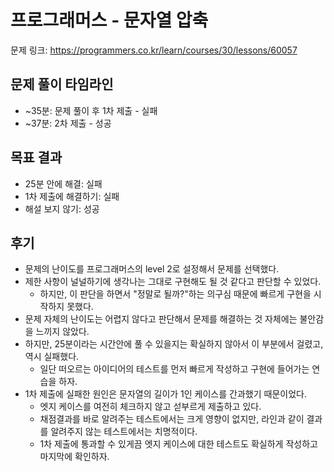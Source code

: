 # 프로그래머스 - 문자열 압축

문제 링크: https://programmers.co.kr/learn/courses/30/lessons/60057

## 문제 풀이 타임라인

- ~35분: 문제 풀이 후 1차 제출 - 실패
- ~37분: 2차 제출 - 성공

## 목표 결과

- 25분 안에 해결: 실패
- 1차 제출에 해결하기: 실패
- 해설 보지 않기: 성공

## 후기

- 문제의 난이도를 프로그래머스의 level 2로 설정해서 문제를 선택했다.
- 제한 사항이 널널하기에 생각나는 그대로 구현해도 될 것 같다고 판단할 수 있었다.
  - 하지만, 이 판단을 하면서 "정말로 될까?"하는 의구심 때문에 빠르게 구현을 시작하지 못했다.
- 문제 자체의 난이도는 어렵지 않다고 판단해서 문제를 해결하는 것 자체에는 불안감을 느끼지 않았다.
- 하지만, 25분이라는 시간안에 풀 수 있을지는 확실하지 않아서 이 부분에서 걸렸고, 역시 실패했다.
  - 일단 떠오르는 아이디어의 테스트를 먼저 빠르게 작성하고 구현에 들어가는 연습을 하자.
- 1차 제출에 실패한 원인은 문자열의 길이가 1인 케이스를 간과했기 때문이었다.
  - 엣지 케이스를 여전히 체크하지 않고 섣부르게 제출하고 있다.
  - 채점결과를 바로 알려주는 테스트에서는 크게 영향이 없지만, 라인과 같이 결과를 알려주지 않는 테스트에서는 치명적이다.
  - 1차 제출에 통과할 수 있게끔 엣지 케이스에 대한 테스트도 확실하게 작성하고 마지막에 확인하자.
